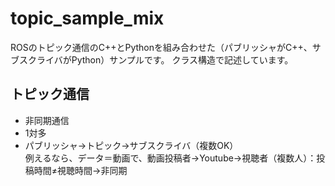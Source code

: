 # topic_sample_mix
ROSのトピック通信のC++とPythonを組み合わせた（パブリッシャがC++、サブスクライバがPython）サンプルです。
クラス構造で記述しています。

## トピック通信
- 非同期通信
- 1対多
- パブリッシャ→トピック→サブスクライバ（複数OK）  
例えるなら、データ＝動画で、動画投稿者→Youtube→視聴者（複数人）：投稿時間≠視聴時間→非同期
